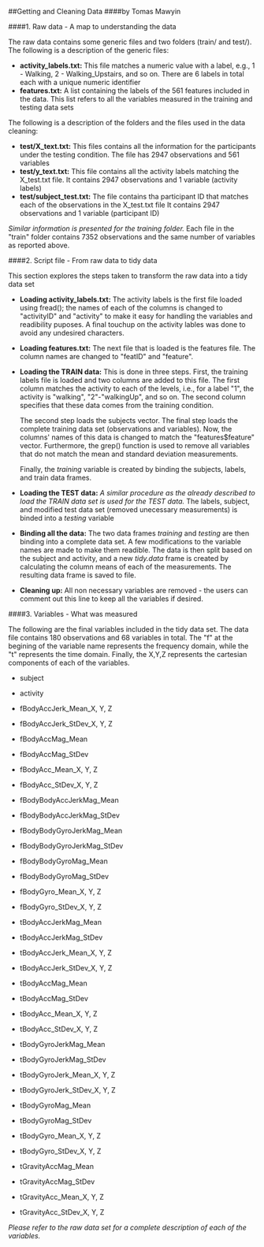##Getting and Cleaning Data
####by Tomas Mawyin

####1. Raw data - A map to understanding the data

The raw data contains some generic files and two folders (train/ and test/).
The following is a description of the generic files:

* **activity_labels.txt:** 
    This file matches a numeric value with a label, e.g., 1 - Walking, 2 - Walking_Upstairs, and so on. 
    There are 6 labels in total each with a unique numeric identifier
* **features.txt:**
    A list containing the labels of the 561 features included in the data.
    This list refers to all the variables measured in the training and testing data sets

The following is a description of the folders and the files used in the data cleaning:

* **test/X_text.txt:**
    This files contains all the information for the participants under the testing condition. 
    The file has 2947 observations and 561 variables
* **test/y_text.txt:**
    This file contains all the activity labels matching the X_test.txt file.
    It contains 2947 observations and 1 variable (activity labels)
* **test/subject_test.txt:**
    The file contains tha participant ID that matches each of the observations in the X_test.txt file
    It contains 2947 observations and 1 variable (participant ID)
    
*Similar information is presented for the training folder.* Each file in the "train" folder contains 7352 observations and the same number of variables as reported above.

####2. Script file - From raw data to tidy data

This section explores the steps taken to transform the raw data into a tidy data set

* **Loading activity_labels.txt:**
    The activity labels is the first file loaded using fread(); the names of each of the columns is changed to "activityID" and "activity" to make it easy for handling the variables and readibility puposes. A final touchup on the activity lables was done to avoid any undesired characters.

* **Loading features.txt:**
    The next file that is loaded is the features file. The column names are changed to "featID" and "feature".

* **Loading the TRAIN data:**
    This is done in three steps. First, the training labels file is loaded and two columns are added to this file. The first column matches the activity to each of the levels, i.e., for a label "1", the activity is "walking", "2"-"walkingUp", and so on. The second column specifies that these data comes from the training condition.

    The second step loads the subjects vector. The final step loads the complete training data set (observations and variables). Now, the columns' names of this data is changed to match the "features$feature" vector. Furthermore, the grep() function is used to remove all variables that do not match the mean and standard deviation measurements.

    Finally, the *training* variable is created by binding the subjects, labels, and train data frames.

* **Loading the TEST data:**
    *A similar procedure as the already described to load the TRAIN data set is used for the TEST data.* The labels, subject, and modified test data set (removed unecessary measurements) is binded into a *testing* variable

* **Binding all the data:**
    The two data frames *training* and *testing* are then binding into a complete data set. A few modifications to the variable names are made to make them readible. The data is then split based on the subject and activity, and a new *tidy.data* frame is created by calculating the column means of each of the measurements. The resulting data frame is saved to file.

* **Cleaning up:**
    All non necessary variables are removed - the users can comment out this line to keep all the variables if desired.

####3. Variables - What was measured

The following are the final variables included in the tidy data set. The data file contains 180 observations and 68 variables in total. The "f" at the begining of the variable name represents the frequency domain, while the "t" represents the time domain. Finally, the X,Y,Z represents the cartesian components of each of the variables.

* subject
* activity

* fBodyAccJerk_Mean_X, Y, Z
* fBodyAccJerk_StDev_X, Y, Z
* fBodyAccMag_Mean
* fBodyAccMag_StDev
* fBodyAcc_Mean_X, Y, Z
* fBodyAcc_StDev_X, Y, Z
* fBodyBodyAccJerkMag_Mean
* fBodyBodyAccJerkMag_StDev
* fBodyBodyGyroJerkMag_Mean
* fBodyBodyGyroJerkMag_StDev
* fBodyBodyGyroMag_Mean
* fBodyBodyGyroMag_StDev
* fBodyGyro_Mean_X, Y, Z
* fBodyGyro_StDev_X, Y, Z

* tBodyAccJerkMag_Mean
* tBodyAccJerkMag_StDev
* tBodyAccJerk_Mean_X, Y, Z
* tBodyAccJerk_StDev_X, Y, Z
* tBodyAccMag_Mean
* tBodyAccMag_StDev
* tBodyAcc_Mean_X, Y, Z
* tBodyAcc_StDev_X, Y, Z
* tBodyGyroJerkMag_Mean
* tBodyGyroJerkMag_StDev
* tBodyGyroJerk_Mean_X, Y, Z
* tBodyGyroJerk_StDev_X, Y, Z
* tBodyGyroMag_Mean
* tBodyGyroMag_StDev
* tBodyGyro_Mean_X, Y, Z
* tBodyGyro_StDev_X, Y, Z
* tGravityAccMag_Mean
* tGravityAccMag_StDev
* tGravityAcc_Mean_X, Y, Z
* tGravityAcc_StDev_X, Y, Z

*Please refer to the raw data set for a complete description of each of the variables.*
